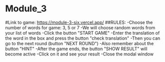 # Module_3
#Link to game: https://module-3-six.vercel.app/
##RULES:
      -Choose the number of words for game: 3, 5 or 7
      -We will choose random words from your list of words
      -Click the button "START GAME"
      -Enter the translation of the word in the box and press the button
          "check translation"
      -Then you can go to the next round (button "NEXT ROUND")
      -Also remember about the button "HINT"
      -After the game ends, the button "SHOW RESULT" will become active
      -Click on it and see your result
      -Close the modal window
